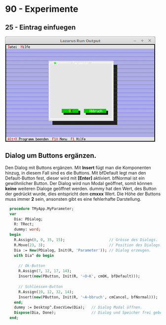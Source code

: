 # 90 - Experimente
## 25 - Eintrag einfuegen

![image.png](image.png)

Dialog um Buttons ergänzen.
---
Den Dialog mit Buttons ergänzen.
Mit <b>Insert</b> fügt man die Komponenten hinzug, in diesem Fall sind es die Buttons.
Mit bfDefault legt man den Default-Button fest, dieser wird mit <b>[Enter]</b> aktiviert.
bfNormal ist ein gewöhnlicher Button.
Der Dialog wird nun Modal geöffnet, somit können <b>keine</b> weiteren Dialoge geöffnet werden.
dummy hat den Wert, des Button der gedrückt wurde, dies entspricht dem <b>cmxxx</b> Wert.
Die Höhe der Buttons muss immer <b>2</b> sein, ansonsten gibt es eine fehlerhafte Darstellung.

```pascal
  procedure TMyApp.MyParameter;
  var
    Dia: PDialog;
    R: TRect;
    dummy: word;
  begin
    R.Assign(0, 0, 35, 15);                    // Grösse des Dialogs.
    R.Move(23, 3);                             // Position des Dialogs.
    Dia := New(PDialog, Init(R, 'Parameter')); // Dialog erzeugen.
    with Dia^ do begin

      // Ok-Button
      R.Assign(7, 12, 17, 14);
      Insert(new(PButton, Init(R, '~O~K', cmOK, bfDefault)));

      // Schliessen-Button
      R.Assign(19, 12, 32, 14);
      Insert(new(PButton, Init(R, '~A~bbruch', cmCancel, bfNormal)));
    end;
    dummy := Desktop^.ExecView(Dia);   // Dialog Modal öffnen.
    Dispose(Dia, Done);                // Dialog und Speicher frei geben.
  end;
```


